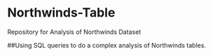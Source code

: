 # Northwinds-Table
Repository for Analysis of Northwinds Dataset

##Using SQL queries to do a complex analysis of Northwinds tables.
